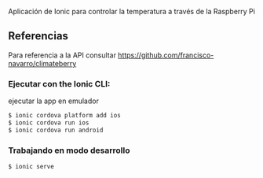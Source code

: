 Aplicación de Ionic para controlar la temperatura a través de la Raspberry Pi

## Referencias

Para referencia a la API consultar https://github.com/francisco-navarro/climateberry

### Ejecutar con  the Ionic CLI:

ejecutar la app en emulador

```bash
$ ionic cordova platform add ios
$ ionic cordova run ios
$ ionic cordova run android
```

### Trabajando en modo desarrollo

```bash
$ ionic serve
```